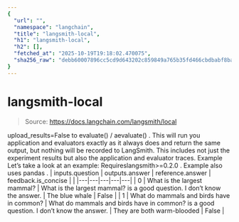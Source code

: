 ```yaml
---
{
  "url": "",
  "namespace": "langchain",
  "title": "langsmith-local",
  "h1": "langsmith-local",
  "h2": [],
  "fetched_at": "2025-10-19T19:18:02.470075",
  "sha256_raw": "debb60007896cc5cd9d643202c859849a765b35fd466cbdbabf8baa98b7cf56e"
}
---
```


# langsmith-local

> Source: https://docs.langchain.com/langsmith/local

upload_results=False
to evaluate()
/ aevaluate()
.
This will run you application and evaluators exactly as it always does and return the same output, but nothing will be recorded to LangSmith. This includes not just the experiment results but also the application and evaluator traces.
Example
Let’s take a look at an example: Requireslangsmith>=0.2.0
. Example also uses pandas
.
| inputs.question | outputs.answer | reference.answer | feedback.is_concise | |
|---|---|---|---|---|
| 0 | What is the largest mammal? | What is the largest mammal? is a good question. I don’t know the answer. | The blue whale | False |
| 1 | What do mammals and birds have in common? | What do mammals and birds have in common? is a good question. I don’t know the answer. | They are both warm-blooded | False |